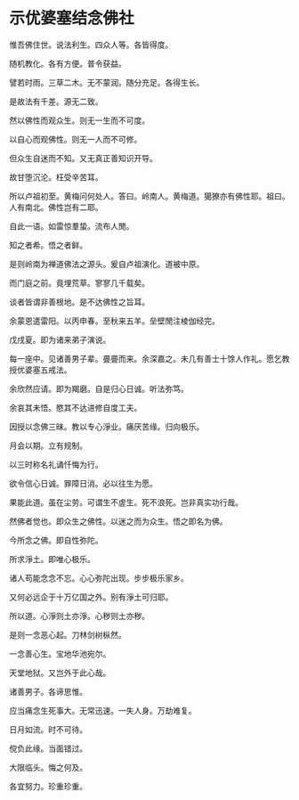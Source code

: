 # 示优婆塞结念佛社

惟吾佛住世。说法利生。四众人等。各皆得度。

随机教化。各有方便。普令获益。

譬若时雨。三草二木。无不蒙润。随分充足。各得生长。

是故法有千差。源无二致。

然以佛性而观众生。则无一生而不可度。

以自心而观佛性。则无一人而不可修。

但众生自迷而不知。又无真正善知识开导。

故甘堕沉沦。枉受辛苦耳。

所以卢祖初至。黄梅问何处人。答曰。岭南人。黄梅道。獦獠亦有佛性耶。祖曰。人有南北。佛性岂有二耶。

自此一语。如雷惊羣蛰。流布人閒。

知之者希。悟之者鲜。

是则岭南为禅道佛法之源头。爰自卢祖演化。道被中原。

而门庭之前。竟埋荒草。寥寥几千载矣。

谈者皆谓非善根地。是不达佛性之旨耳。

余蒙恩遣雷阳。以丙申春。至秋来五羊。垒壁閒注棱伽经完。

戊戌夏。即为诸来弟子演说。

每一座中。见诸善男子辈。亹亹而来。余深嘉之。未几有善士十馀人作礼。愿乞教授优婆塞五戒法。

余欣然应请。即为羯磨。自是归心日诚。听法弥笃。

余哀其未悟。愍其不达进修自度工夫。

因授以念佛三昧。教以专心淨业。痛厌苦缘。归向极乐。

月会以期。立有规制。

以三时称名礼诵忏悔为行。

欲令信心日诚。罪障日消。必以往生为愿。

果能此道。虽在尘劳。可谓生不虗生。死不浪死。岂非真实功行哉。

然佛者觉也。即众生之佛性。以迷之而为众生。悟之即名为佛。

今所念之佛。即自性弥陀。

所求淨土。即唯心极乐。

诸人苟能念念不忘。心心弥陀出现。步步极乐家乡。

又何必远企于十万亿国之外。别有淨土可归耶。

所以道。心淨则土亦淨。心秽则土亦秽。

是则一念恶心起。刀林剑树枞然。

一念善心生。宝地华池宛尔。

天堂地狱。又岂外于此心哉。

诸善男子。各谛思惟。

应当痛念生死事大。无常迅速。一失人身。万劫难复。

日月如流。时不可待。

傥负此缘。当面错过。

大限临头。悔之何及。

各宜努力。珍重珍重。